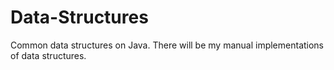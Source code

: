# Data-Structures
Common data structures on Java. There will be my manual implementations of data structures.

